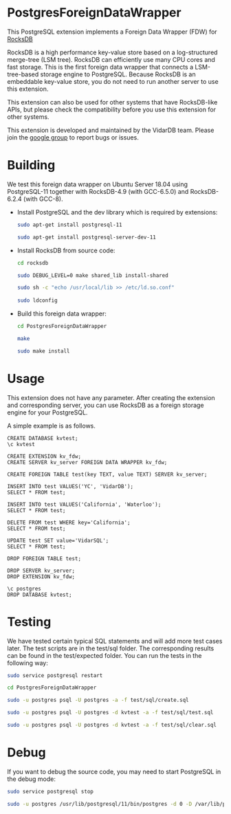 # PostgresForeignDataWrapper

This PostgreSQL extension implements a Foreign Data Wrapper (FDW) for [RocksDB](https://rocksdb.org/)

RocksDB is a high performance key-value store based on a log-structured merge-tree (LSM tree). RocksDB can efficiently use many CPU cores and fast storage. This is the first foreign data wrapper that connects a LSM-tree-based storage engine to PostgreSQL. Because RocksDB is an embeddable key-value store, you do not need to run another server to use this extension.

This extension can also be used for other systems that have RocksDB-like APIs, but please check the compatibility before you use this extension for other systems.

This extension is developed and maintained by the VidarDB team. Please join the [google group](https://groups.google.com/forum/#!forum/postgresql-foreign-data-wrapper-for-rocksdb) to report bugs or issues.

# Building

We test this foreign data wrapper on Ubuntu Server 18.04 using PostgreSQL-11 together with RocksDB-4.9 (with GCC-6.5.0) and RocksDB-6.2.4 (with GCC-8).

- Install PostgreSQL and the dev library which is required by extensions:

  ```sh
  sudo apt-get install postgresql-11

  sudo apt-get install postgresql-server-dev-11
  ```

- Install RocksDB from source code:


  ```sh
  cd rocksdb

  sudo DEBUG_LEVEL=0 make shared_lib install-shared
  
  sudo sh -c "echo /usr/local/lib >> /etc/ld.so.conf"  
 
  sudo ldconfig
  ```

- Build this foreign data wrapper:
  
  ```sh
  cd PostgresForeignDataWrapper 

  make

  sudo make install
  ```

# Usage

This extension does not have any parameter. After creating the extension and corresponding server, you can use RocksDB as a foreign storage engine for your PostgreSQL.

A simple example is as follows.


```
CREATE DATABASE kvtest;  
\c kvtest  

CREATE EXTENSION kv_fdw;  
CREATE SERVER kv_server FOREIGN DATA WRAPPER kv_fdw;  

CREATE FOREIGN TABLE test(key TEXT, value TEXT) SERVER kv_server;  

INSERT INTO test VALUES('YC', 'VidarDB');  
SELECT * FROM test;  

INSERT INTO test VALUES('California', 'Waterloo');  
SELECT * FROM test;  

DELETE FROM test WHERE key='California';  
SELECT * FROM test;  

UPDATE test SET value='VidarSQL';  
SELECT * FROM test;  

DROP FOREIGN TABLE test;  

DROP SERVER kv_server;  
DROP EXTENSION kv_fdw;  
  
\c postgres  
DROP DATABASE kvtest;  

``` 

# Testing

We have tested certain typical SQL statements and will add more test cases later. The test scripts are in the test/sql folder. The corresponding results can be found in the test/expected folder. You can run the tests in the following way:


```sh
sudo service postgresql restart  

cd PostgresForeignDataWrapper

sudo -u postgres psql -U postgres -a -f test/sql/create.sql 

sudo -u postgres psql -U postgres -d kvtest -a -f test/sql/test.sql 

sudo -u postgres psql -U postgres -d kvtest -a -f test/sql/clear.sql  
```

# Debug 

If you want to debug the source code, you may need to start PostgreSQL in the debug mode:


```sh
sudo service postgresql stop  

sudo -u postgres /usr/lib/postgresql/11/bin/postgres -d 0 -D /var/lib/postgresql/11/main -c config_file=/etc/postgresql/11/main/postgresql.conf
```  
